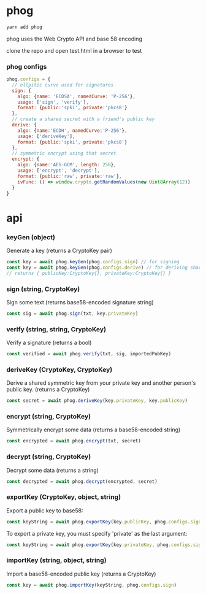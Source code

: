 # phog

```bash
yarn add phog
```

phog uses the Web Crypto API and base 58 encoding

clone the repo and open test.html in a browser to test

### phog configs
```javascript
phog.configs = {
  // ellpitic curve used for signatures
  sign: {
    algo: {name: 'ECDSA', namedCurve: 'P-256'},
    usage: ['sign', 'verify'],
    format: {public:'spki', private:'pkcs8'}
  },
  // create a shared secret with a friend's public key
  derive: {
    algo: {name:'ECDH', namedCurve:'P-256'},
    usage: ['deriveKey'],
    format: {public:'spki', private:'pkcs8'}
  },
  // symmetric encrypt using that secret
  encrypt: {
    algo: {name:'AES-GCM', length: 256},
    usage: ['encrypt', 'decrypt'],
    format: {public:'raw', private:'raw'},
    ivFunc: () => window.crypto.getRandomValues(new Uint8Array(12))
  }
}
```
# api
### keyGen (object)
Generate a key (returns a CryptoKey pair)
```javascript
const key = await phog.keyGen(phog.configs.sign) // for signing
const key = await phog.keyGen(phog.configs.derive) // for deriving shared keys
// returns { publicKey:CryptoKey{}, privateKey:CryptoKey{} }
```
### sign (string, CryptoKey)
Sign some text (returns base58-encoded signature string)
```javascript
const sig = await phog.sign(txt, key.privateKey)
```
### verify (string, string, CryptoKey)
Verify a signature (returns a bool)
```javascript
const verified = await phog.verify(txt, sig, importedPubKey)
```
### deriveKey (CryptoKey, CryptoKey)
Derive a shared symmetric key from your private key and another person's public key. (returns a CryptoKey)
```javascript
const secret = await phog.deriveKey(key.privateKey, key.publicKey)
```
### encrypt (string, CryptoKey)
Symmetrically encrypt some data (returns a base58-encoded string)
```javascript
const encrypted = await phog.encrypt(txt, secret)
```
### decrypt (string, CryptoKey)
Decrypt some data (returns a string)
```javascript
const decrypted = await phog.decrypt(encrypted, secret)
```
### exportKey (CryptoKey, object, string)
Export a public key to base58:
```javascript
const keyString = await phog.exportKey(key.publicKey, phog.configs.sign)
```
To export a private key, you must specify 'private' as the last argument:
```javascript
const keyString = await phog.exportKey(key.privateKey, phog.configs.sign, 'private')
```
### importKey (string, object, string)
Import a base58-encoded public key (returns a CryptoKey)
```javascript
const key = await phog.importKey(keyString, phog.configs.sign)
```
